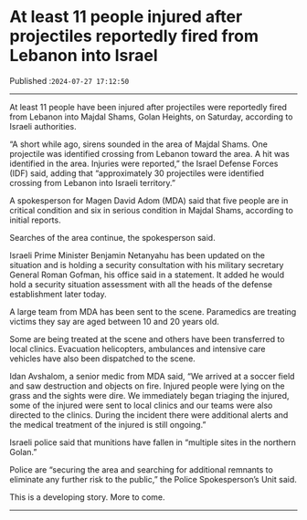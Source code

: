 # At least 11 people injured after projectiles reportedly fired from Lebanon into Israel

Published :`2024-07-27 17:12:50`

---

At least 11 people have been injured after projectiles were reportedly fired from Lebanon into Majdal Shams, Golan Heights, on Saturday, according to Israeli authorities.

“A short while ago, sirens sounded in the area of Majdal Shams. One projectile was identified crossing from Lebanon toward the area. A hit was identified in the area. Injuries were reported,” the Israel Defense Forces (IDF) said, adding that “approximately 30 projectiles were identified crossing from Lebanon into Israeli territory.”

A spokesperson for Magen David Adom (MDA) said that five people are in critical condition and six in serious condition in Majdal Shams, according to initial reports.

Searches of the area continue, the spokesperson said.

Israeli Prime Minister Benjamin Netanyahu has been updated on the situation and is holding a security consultation with his military secretary General Roman Gofman, his office said in a statement. It added he would hold a security situation assessment with all the heads of the defense establishment later today.

A large team from MDA has been sent to the scene. Paramedics are treating victims they say are aged between 10 and 20 years old.

Some are being treated at the scene and others have been transferred to local clinics. Evacuation helicopters, ambulances and intensive care vehicles have also been dispatched to the scene.

Idan Avshalom, a senior medic from MDA said, “We arrived at a soccer field and saw destruction and objects on fire. Injured people were lying on the grass and the sights were dire. We immediately began triaging the injured, some of the injured were sent to local clinics and our teams were also directed to the clinics. During the incident there were additional alerts and the medical treatment of the injured is still ongoing.”

Israeli police said that munitions have fallen in “multiple sites in the northern Golan.”

Police are “securing the area and searching for additional remnants to eliminate any further risk to the public,” the Police Spokesperson’s Unit said.

This is a developing story. More to come.

---

